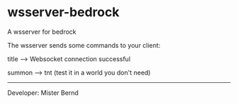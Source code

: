 # wsserver-bedrock
A wsserver for bedrock

The wsserver sends some commands to your client:


title --> Websocket connection successful

summon --> tnt (test it in a world you don't need)

-----------------------------------------------------

Developer: Mister Bernd
